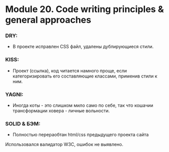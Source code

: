 # Module 20. Code writing principles & general approaches

### DRY:
- В проекте исправлен CSS файл, удалены дублирующиеся стили. 

### KISS:
- Проект (ссылка), код читается намного проще, если категоризировать его составляющие классами, применив стили к ним. 

### YAGNI:
- Иногда коты - это слишком мило само по себе, так что кошачии трансформации ховера - личные вольности.

### SOLID & БЭМ:
- Полностью перераобтан html/css предыдущего проекта сайта 


Использовался валидатор W3C, ошибок не выявлено. 